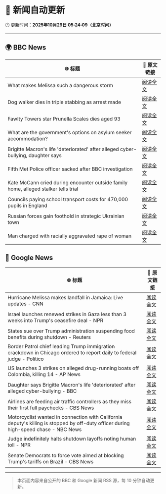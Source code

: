 # 🧠 新闻自动更新

🕒 更新时间：**2025年10月29日 05:24:09（北京时间）**

---

## 🌍 BBC News

| 🌐 标题 | 🔗 原文链接 |
|--------|-------------|
| What makes Melissa such a dangerous storm | [阅读全文](https://www.bbc.com/news/articles/cp3d71q32w5o?at_medium=RSS&at_campaign=rss) |
| Dog walker dies in triple stabbing as arrest made | [阅读全文](https://www.bbc.com/news/articles/c5ypkd57n97o?at_medium=RSS&at_campaign=rss) |
| Fawlty Towers star Prunella Scales dies aged 93 | [阅读全文](https://www.bbc.com/news/articles/cjd0yn5gyndo?at_medium=RSS&at_campaign=rss) |
| What are the government's options on asylum seeker accommodation? | [阅读全文](https://www.bbc.com/news/articles/c9d60ejn41wo?at_medium=RSS&at_campaign=rss) |
| Brigitte Macron's life 'deteriorated' after alleged cyber-bullying, daughter says | [阅读全文](https://www.bbc.com/news/articles/czr16vjk8zlo?at_medium=RSS&at_campaign=rss) |
| Fifth Met Police officer sacked after BBC investigation | [阅读全文](https://www.bbc.com/news/articles/ce8z7g4m0vpo?at_medium=RSS&at_campaign=rss) |
| Kate McCann cried during encounter outside family home, alleged stalker tells trial | [阅读全文](https://www.bbc.com/news/articles/cdjr2d8jdrlo?at_medium=RSS&at_campaign=rss) |
| Councils paying school transport costs for 470,000 pupils in England | [阅读全文](https://www.bbc.com/news/articles/c14pg0xj7mzo?at_medium=RSS&at_campaign=rss) |
| Russian forces gain foothold in strategic Ukrainian town | [阅读全文](https://www.bbc.com/news/articles/c620765wlxgo?at_medium=RSS&at_campaign=rss) |
| Man charged with racially aggravated rape of woman | [阅读全文](https://www.bbc.com/news/articles/clyg636kdrgo?at_medium=RSS&at_campaign=rss) |

## 📰 Google News

| 🌐 标题 | 🔗 原文链接 |
|--------|-------------|
| Hurricane Melissa makes landfall in Jamaica: Live updates - CNN | [阅读全文](https://news.google.com/rss/articles/CBMikgFBVV95cUxQNFNBSzZzSk0zOF9QMjJqLV80akN4MFVINWt2UkdPa2RERGM1dFJPNUkyamhGY213c3E5WDd6MzVNRm5pTllkNjJEbm1DX1oxN1JmbVFad1YxdnpyRHU4d0hTb3RBY0NOTDdPUG55enJHVjcxWmRBUmZPNDI2eUs1TWlGc2dXNjJkRmdIU2hwVlhzUQ?oc=5) |
| Israel launches renewed strikes in Gaza less than 3 weeks into Trump's ceasefire deal - NPR | [阅读全文](https://news.google.com/rss/articles/CBMigwFBVV95cUxPUlJMNHROa3gzSFhRRGVmY0d0azNtbTJWTlptcm0yV1h0eXVmU2VsZ3NkNFBUZnRVYXh3RDM0V3MySm81eFZndkZkNVVrOU5NTGhaMVMtVTJySHVtWW1rZUFURWNPc1RCVkZNcGczbkVIMFhja3dOdGQ3bkRhc1hOQWdpbw?oc=5) |
| States sue over Trump administration suspending food benefits during shutdown - Reuters | [阅读全文](https://news.google.com/rss/articles/CBMivwFBVV95cUxNZmc4ZXF5clhERmduX3R3SjF6UGV5ODh4bGIxcmg1eC02SjFoQlFfWTdONWRQZUl0SC1ucVVkbDVuNmYya2lqUnVxazFBZFNib2JoNVp2RllBWjl3TDE1SFhsRnluWGEtQVZhckZQMS0wU19JZnJNZm1OZGY5dDF5cnJUVXlreldXZG12ejRPYXV3eVFrRXpzQTdwNmxPNEtXOWh2WUdrZVEwMnNGcndqd1Ryb3VUTXZzV3RUWEc2NA?oc=5) |
| Border Patrol chief leading Trump immigration crackdown in Chicago ordered to report daily to federal judge - Politico | [阅读全文](https://news.google.com/rss/articles/CBMilAFBVV95cUxOb3N1SzVuN1oyel9hV0FPdkxPeDRfSzZaRmNUazNSVmdKc0h1MXZOd3o1R2lOd051cDIyN3NtRG1TNF9rSTUwZ2dXa3hLMTlxV25kVmNZMHlmNUFkZFJSZjBIckxrM0w5Q3QtMWdadlgyTmZtU2F2VlVUYk4xMW9vRGpLUW1YU25RdjRlWnFDMEN2Ml9y?oc=5) |
| US launches 3 strikes on alleged drug-running boats off Colombia, killing 14 - AP News | [阅读全文](https://news.google.com/rss/articles/CBMikgFBVV95cUxPRVAtZkFnd2hTMXRYWjF1U1BFcUpWOU9NamJSMGd6Yk9Pd2gzbUJyV0RGNDRDOURZRmh5SkxhSGduazNkckZFQkEtdkRVOHpTaVNYcEpNcW50Q0F4ZWNkakl1dGJjNmJERGVBZXVYNHU2ZWlXWGxMWVZFOUloUnBCY3BTZEVjeW9hTy01TU80dWxRdw?oc=5) |
| Daughter says Brigitte Macron's life 'deteriorated' after alleged cyber-bullying - BBC | [阅读全文](https://news.google.com/rss/articles/CBMiWkFVX3lxTFByd3VZdHR3bHFRSDN1NUJ4TTlmNVJQX3Q3N01hNnJPVDBXNzI3TUZQS3BvWWxDN1dVMFRFejA1eXR0Rk5rZ3RXRXI3eVY0dVVEUVRSa2hsUlk4Z9IBX0FVX3lxTE45cDJYcktMUTJsdWszODZ6M19VNnA5bjhfMUlZb2ozUFJGZHJWT3BOMmtBWl9DM2pzb0MyU3Y0eU4wd0JXdkFZYU5KdEVEZkdCUlB6ZkVrelpSZ3BvQ2Rj?oc=5) |
| Airlines are feeding air traffic controllers as they miss their first full paychecks - CBS News | [阅读全文](https://news.google.com/rss/articles/CBMipgFBVV95cUxOSUItYUFQRGtyaUlISXltWHVVRXVoVmpkS3RmR0VlTmtfZ0Z4QzJ4QXRqV2dpSjJxSmFYWHNCenJfaE1ySGRGU2dyRm5LS09pVlhreEF5dW45b1RoZjJpaUdraFEzblJCLUk1Y2ZjcDlfTjNLMUZwZVQ3UUxiaEhIb2Z6dTQ5T3B1blh4M29yR0tzSm1QX3ZhWDJaNENuTDZ0dHlOMUln0gGrAUFVX3lxTE9jQmM0R2llM2Z6TGIyWkp3NW95allFX1JfRTJIOUI5dGVnNkVhdlhJV0cwOEF4QkkxejljR0JFQmlBb2NqZGNFT0RuNWRRWnNycDh5d3B1T2RlS1hVdHgweGlwQ3RBaTFra0NYMnZDa2VlcHRZSVpNWFZnYmJoYXQxYmtJdFc0cHo4MW9GbEg0NXlGeVlGZWM1NUtnZFhZcXp2bnlkYy15U3BiWQ?oc=5) |
| Motorcyclist wanted in connection with California deputy's killing is stopped by off-duty officer during high-speed chase - NBC News | [阅读全文](https://news.google.com/rss/articles/CBMiuAFBVV95cUxOdTdSLU1PV3hIdFNoWnlVUUFIb2VfLWdWWjJNTUdxYWlLMzIwNGRHWDF1NkpFVlUzd2cyendBOFpENUh3OGJ1MFhya1lVbUFxa05yVGZoWmdidXNfbTBUd1dUU1BQRVhUU2hxc1piLUtDVm9nejFoRDFaNC1pdHZzeWNrZnFTV3ZXQl83ZVJ5bWJGYVB1WmtHSW95ak04WElyZ1d0NTZXbHdxZnBzbl9GeVJiVEl6QU1I0gFWQVVfeXFMTW0ycjdiQ0puUlZQSlg4X2xyclBnZ1NaUWwzekpQc2JWX3NyVnMwSS1ESWdzclFuVVJpZGRfMl9fSUpNb3d4eVVxOGtiSnhQc3ozWi1Wd0E?oc=5) |
| Judge indefinitely halts shutdown layoffs noting human toll - NPR | [阅读全文](https://news.google.com/rss/articles/CBMiigFBVV95cUxOMkJmaDRpcU9YazlyRU9WWkNSRk1GclNHdk9Zc0tCS2xqX29haW1JSkVBT1R3djQ1ZU5rN3A1TE03eV9COTVBNHZ3akhIQUNPNWJCdHNoNm9rNFVzRlF4QzZCZUNuVXEwVDJiSHYwem93aHF5THFOQVM1d1BMZnFORldGUmNaNnAwVlE?oc=5) |
| Senate Democrats to force vote aimed at blocking Trump's tariffs on Brazil - CBS News | [阅读全文](https://news.google.com/rss/articles/CBMiaEFVX3lxTE1Lblg1N3NwWkpFYmV6cjlURVhyMHl3OURBWjZZVFlveENtVHJ5Q0NxOXAtSl8xd3dORlNJbDlkSGRNeUxDcXg4YUNBU2IwRTFoMDZLb3JwYlpTaF8tT1F3V2lYZDhVbllM0gFuQVVfeXFMTlFXc0FGbGczT2p0Wm5jWGJ1a091Z0g3OV9KR3g0NzZzR2IxU1d5V0tQcVVwSmpmRV9idHFxUDIyeV92aWpDVnBUZHFxUmdoX0dfb0N3SExia0FMbDJCeHBPMGlQRDdLTE9ZYWdqRGc?oc=5) |

---
> 本页面内容来自公开的 BBC 和 Google 新闻 RSS 源，每 10 分钟自动更新。